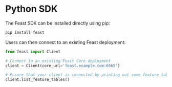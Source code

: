# Python SDK

The Feast SDK can be installed directly using pip:

```bash
pip install feast
```

Users can then connect to an existing Feast deployment:

```python
from feast import Client

# Connect to an existing Feast Core deployment
client = Client(core_url='feast.example.com:6565')

# Ensure that your client is connected by printing out some feature tables
client.list_feature_tables()
```




